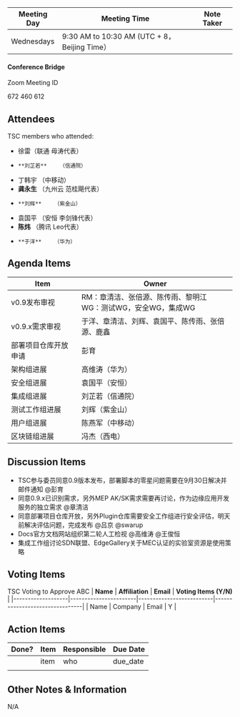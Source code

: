 | Meeting Day | Meeting Time | Note Taker |
| --- | --- | --- |
| Wednesdays | 9:30 AM to 10:30 AM (UTC + 8，Beijing Time） |     |

#### Conference Bridge

Zoom Meeting ID


672 460 612


## Attendees
TSC members who attended:

- 徐雷（联通 毋涛代表）
-     **刘芷若**    （信通院）     
-    丁韩宇   （中移动）    
-    **龚永生**   （九州云 范桂飓代表）      
-     **刘辉**    （紫金山）    
-   袁国平  （安恒 李剑锋代表） 
-    **陈炜**   （腾讯 Leo代表）   
-     **于洋**    （华为）    

## Agenda Items

Item | Owner 
---- | ----
v0.9发布审视 | RM：章清洁、张倍源、陈传雨、黎明江<br/>WG：测试WG，安全WG，集成WG 
v0.9.x需求审视 | 于洋、章清洁、刘辉、袁国平、陈传雨、张倍源、鹿鑫 
部署项目仓库开放申请 | 彭育
架构组进展 | 高维涛（华为）
安全组进展 | 袁国平（安恒）
集成组进展 | 刘芷若（信通院）
测试工作组进展 | 刘辉（紫金山）
用户组进展 | 陈燕军（中移动）
区块链组进展 | 冯杰（西电）

## Discussion Items
- TSC参与委员同意0.9版本发布，部署脚本的零星问题需要在9月30日解决并邮件通知  @彭育
- 同意0.9.x已识别需求，另外MEP AK/SK需求需要再讨论，作为边缘应用开发服务的独立需求 @章清洁
- 同意部署项目仓库开放，另外Plugin仓库需要安全工作组进行安全评估，明天前解决评估问题，完成发布 @吕京 @swarup
- Docs官方文档网站组织第二轮人工检视 @高维涛 @王俊恒
- 集成工作组讨论SDN联盟、EdgeGallery关于MEC认证的实验室资源是使用策略


## Voting Items
TSC Voting to Approve ABC
| **Name**          | **Affiliation**       | **Email**                |  **Voting Items (Y/N)** |
|-------------------|-----------------------|--------------------------|--------------------------------|
| Name              | Company                   | Email           |         Y         |


## Action Items
| Done? | Item | Responsible | Due Date |
| ---- | ---- | ---- | ---- |
| | item | who | due_date |
|       |      |             |          |

## Other Notes & Information
N/A
